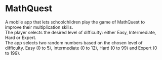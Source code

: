 # MathQuest
A mobile app that lets schoolchildren play the game of MathQuest to improve their multiplication skills.  
The player selects the desired level of difficulty: either Easy, Intermediate, Hard or Expert.  
The app selects two random numbers based on the chosen level of difficulty. Easy (0 to 5), Intermediate (0 to 12), Hard (0 to 99) and Expert (0 to 199). 
